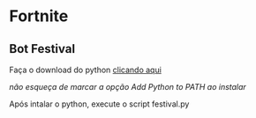 # Fortnite

## Bot Festival

Faça o download do python
[clicando aqui](https://www.python.org/downloads/)

*não esqueça de marcar a opção Add Python to PATH ao instalar*

Após intalar o python, execute o script festival.py
